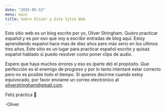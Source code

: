 ```yaml
---
date: "2025-05-12"
menu: main
title: Sobre Oliver y Este Sitio Web
---
```


Este sitio web es un blog escrito por yo, Oliver Stringham. Quiero practicar español y es por eso que voy a escribir entradas de blog aquí. Estoy aprendiendo español hace mas de diez años pero más serio en los ultimos tres años. Este sitio es un lugar para practicar español escrito y quisaz español hablado si puedo resolver como poner clips de audio.

Espero que haya muchos errores y eso es (parte de) el propósito. Que perfección es el enemigo de progreso y por lo tanto intentaré estar correcto pero no es posible todo el tiempo. Si quieres decirme cuando estoy equivocado, por favor envíame un correo electrónico at [oliverstringham@gmail.com](mailto:oliverstringham@gmail.com).

Feliz práctica 🙂 

-Oliver
